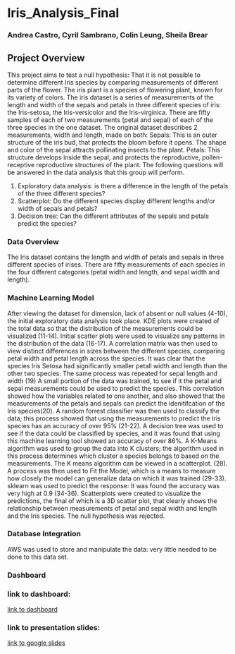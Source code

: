# Iris_Analysis_Final
### Andrea Castro, Cyril Sambrano, Colin Leung, Sheila Brear

## Project Overview
This project aims to test a null hypothesis: That it is not possible to determine different Iris species by comparing measurements of different parts of the flower. The iris plant is a species of flowering plant, known for its variety of colors. 
The iris dataset is a series of measurements of the length and width of the sepals and petals in three different species of iris: the Iris-setosa, the Iris-versicolor and the Iris-virginica. There are fifty samples of each of two measurements (petal and sepal) of each of the three species in the one dataset.
The original dataset describes 2 measurements, width and length, made on both:
Sepals: This is an outer structure of the iris bud, that protects the bloom before it opens. The shape and color of the sepal attracts pollinating insects to the plant. 
Petals: This structure develops inside the sepal, and protects the reproductive, pollen-receptive reproductive structures of the plant. 
The following questions will be answered in the data analysis that this group will perform.
1.	Exploratory data analysis: is there a difference in the length of the petals of the three different species?
2.	Scatterplot: Do the different species display different lengths and/or width of sepals and petals?
3.	Decision tree: Can the different attributes of the sepals and petals predict the species? 
### Data Overview
The Iris dataset contains the length and width of petals and sepals in three different species of irises. There are fifty measurements of each species in the four different categories (petal width and length, and sepal width and length). 
### Machine Learning Model
After viewing the dataset for dimension, lack of absent or null values (4-10), the initial exploratory data analysis took place. 
KDE plots were created of the total data so that the distribution of the measurements could be visualized (11-14).
Initial scatter plots were used to visualize any patterns in the distribution of the data (16-17). 
A correlation matrix was then used to view distinct differences in sizes between the different species, comparing petal width and petal length across the species. It was clear that the species Iris Setosa had significantly smaller petall width and length than the other two species. The same process was repeated for sepal length and width (19)
A small portion of the data was trained, to see if it the petal and sepal measurements could be used to predict the species. This correlation showed how the variables related to one another, and also showed that the measurements of the petals and sepals can predict the idenitifcation of the Iris species(20). A random forrest classifier was then used to classify the data; this process showed that using the measurements to predict the Iris species has an accuracy of over 95% (21-22). A decision tree was used to see if the data could be classified by species, and it was found that using this machine learning tool showed an accuracy of over 86%. A K-Means algorithm was used to group the data into K clusters; the algorithm used in this process determines which cluster a species belongs to based on the measurements. The K means algorithm can be viewed in a scatterplot. (28). A process was then used to Fit the Model, which is a means to measure how closely the model can generalize data on which it was trained (29-33). sklearn was used to predict the response: It was found the accuracy was very high at 0.9 (34-36). Scatterplots were created to visualize the predictions, the final of which is a 3D scatter plot, that clearly shows the relationship between measurements of petal and sepal width and length and the Iris species. The null hypothesis was rejected.

### Database Integration
AWS was used to store and manipulate the data: very little needed to be done to this data set.
### Dashboard

### link to dashboard:
[link to dashboard](https://public.tableau.com/app/profile/cyril.sambrano/viz/IrisAnalysis_16594059191210/SepalLengthY)
### link to presentation slides:
[link to google slides](https://docs.google.com/presentation/d/1TLXAITWZCAdblGrwjQDEPZtHc_QX7gqjuL4Oc_xWLVk/edit#slide=id.p)
